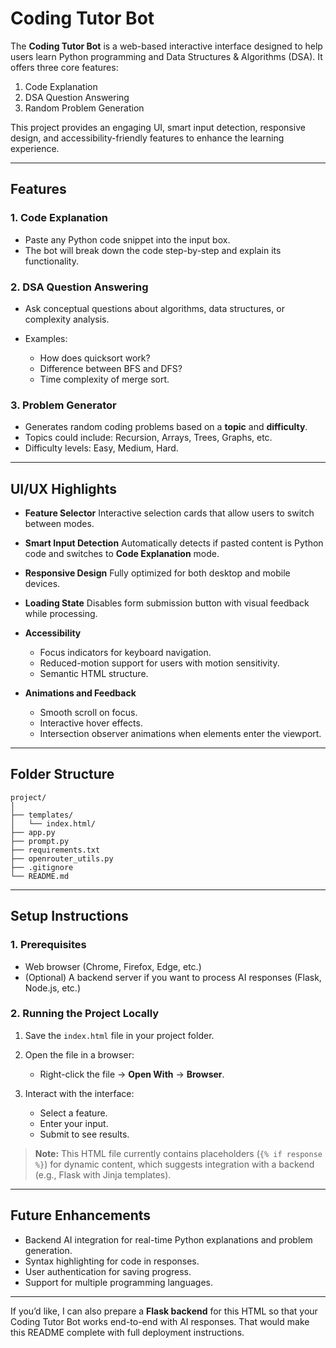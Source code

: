 

# Coding Tutor Bot

The **Coding Tutor Bot** is a web-based interactive interface designed to help users learn Python programming and Data Structures & Algorithms (DSA). It offers three core features:

1. Code Explanation
2. DSA Question Answering
3. Random Problem Generation

This project provides an engaging UI, smart input detection, responsive design, and accessibility-friendly features to enhance the learning experience.

---

## Features

### 1. Code Explanation

* Paste any Python code snippet into the input box.
* The bot will break down the code step-by-step and explain its functionality.

### 2. DSA Question Answering

* Ask conceptual questions about algorithms, data structures, or complexity analysis.
* Examples:

  * How does quicksort work?
  * Difference between BFS and DFS?
  * Time complexity of merge sort.

### 3. Problem Generator

* Generates random coding problems based on a **topic** and **difficulty**.
* Topics could include: Recursion, Arrays, Trees, Graphs, etc.
* Difficulty levels: Easy, Medium, Hard.

---

## UI/UX Highlights

* **Feature Selector**
  Interactive selection cards that allow users to switch between modes.

* **Smart Input Detection**
  Automatically detects if pasted content is Python code and switches to **Code Explanation** mode.

* **Responsive Design**
  Fully optimized for both desktop and mobile devices.

* **Loading State**
  Disables form submission button with visual feedback while processing.

* **Accessibility**

  * Focus indicators for keyboard navigation.
  * Reduced-motion support for users with motion sensitivity.
  * Semantic HTML structure.

* **Animations and Feedback**

  * Smooth scroll on focus.
  * Interactive hover effects.
  * Intersection observer animations when elements enter the viewport.

---

## Folder Structure

```
project/
│
├── templates/
│   └── index.html/
├── app.py
├── prompt.py
├── requirements.txt
├── openrouter_utils.py
├── .gitignore
└── README.md        
```

---

## Setup Instructions

### 1. Prerequisites

* Web browser (Chrome, Firefox, Edge, etc.)
* (Optional) A backend server if you want to process AI responses (Flask, Node.js, etc.)

### 2. Running the Project Locally

1. Save the `index.html` file in your project folder.
2. Open the file in a browser:

   * Right-click the file → **Open With** → **Browser**.
3. Interact with the interface:

   * Select a feature.
   * Enter your input.
   * Submit to see results.

> **Note:** This HTML file currently contains placeholders (`{% if response %}`) for dynamic content, which suggests integration with a backend (e.g., Flask with Jinja templates).





---

## Future Enhancements

* Backend AI integration for real-time Python explanations and problem generation.
* Syntax highlighting for code in responses.
* User authentication for saving progress.
* Support for multiple programming languages.

---



If you’d like, I can also prepare a **Flask backend** for this HTML so that your Coding Tutor Bot works end-to-end with AI responses. That would make this README complete with full deployment instructions.
